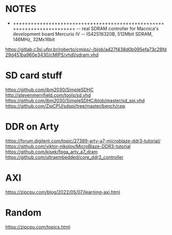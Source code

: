 # NOTES

- ++++++++++++++++++++++++++++++++++++++++++++++++++++++++++++++++++++++++
-- real SDRAM controller for Macnica's development board Mercurio IV
--       IS42S16320B, 512Mbit SDRAM, 146MHz, 32Mx16bit

https://gitlab.c3sl.ufpr.br/roberto/cmips/-/blob/a427f438d0b095efa73c28fd29d451ba960e3430/cMIPS/vhdl/sdram.vhd


# SD card stuff
https://github.com/ibm2030/SimpleSDHC
http://stevenmerrifield.com/tools/sd.vhd
https://github.com/ibm2030/SimpleSDHC/blob/master/sd_spi.vhd
https://github.com/ZipCPU/sdspi/tree/master/bench/cpp

# DDR on Arty
https://forum.digilent.com/topic/27389-arty-a7-microblaze-ddr3-tutorial/
https://github.com/viktor-nikolov/MicroBlaze-DDR3-tutorial
https://github.com/kisek/fpga_arty_a7_dram
https://github.com/ultraembedded/core_ddr3_controller

# AXI
https://zipcpu.com/blog/2022/05/07/learning-axi.html

# Random
https://zipcpu.com/topics.html
